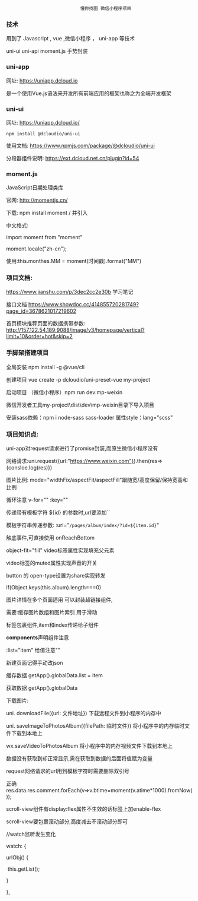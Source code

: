                                 懂你找图 微信小程序项目

### 技术

用到了 Javascript , vue ,微信小程序 ， uni-app 等技术

uni-ui     uni-api    moment.js   手势封装

### uni-app

网址: https://uniapp.dcloud.io

是一个使用Vue.js语法来开发所有前端应用的框架也称之为全端开发框架

### uni-ui 

网址:  https://uniapp.dcloud.io/

```
npm install @dcloudio/uni-ui
```

使用文档:   https://www.npmjs.com/package/@dcloudio/uni-ui

分段器组件说明: https://ext.dcloud.net.cn/plugin?id=54

### moment.js

JavaScript日期处理类库

官网:  http://momentjs.cn/

下载:  npm install moment  / 并引入

中文格式:

import moment from "moment"

moment.locale("zh-cn");

使用:this.monthes.MM = moment(时间戳).format("MM")

###  项目文档:

https://www.jianshu.com/p/3dec2cc2e30b 学习笔记



接口文档 https://www.showdoc.cc/414855720281749?page_id=3678621017219602

首页模块推荐页面的数据携带参数:
http://157.122.54.189:9088/image/v3/homepage/vertical?limit=10&order=hot&skip=2





### 手脚架搭建项目

 全局安装   npm install -g @vue/cli

创建项目   vue create -p dcloudio/uni-preset-vue my-project

启动项目 （微信小程序）npm run dev:mp-weixin

微信开发者工具my-project\dist\dev\mp-weixin目录下导入项目

安装sass依赖：npm i node-sass sass-loader  属性style：lang="scss"



### 项目知识点:

uni-app对request请求进行了promise封装,而原生微信小程序没有

网络请求:uni.request({url:"https://www.weixin.com"}).then(res=>{consloe.log(res)})

图片比例:  mode="widthFix/aspectFit/aspectFill"跟随宽/高度保留/保持宽高和比例

循环注意 v-for=""  :key=""



传递带有模板字符 ${id}  的参数时,url要添加``

模板字符串传递参数: :url="`/pages/album/index/?id=${item.id}`"

触底事件,可直接使用 onReachBottom

 object-fit="fill"  video标签属性实现填充父元素

video标签的muted属性实现声音的开关

button 的 open-type设置为share实现转发



 if(Object.keys(this.album).length===0)



图片详情在多个页面适用  可以封装超链接组件,

需要:缓存图片数组和图片索引 用于滑动

标签包裹组件,item和index传递给子组件



**components**声明组件注意

:list="item"   给值注意""

新建页面记得手动改json



缓存数据  getApp().globalData.list = item

获取数据  getApp().globalData

下载图片:

uni. downloadFile({url: 文件地址}) 下载远程文件到小程序的内存中

uni. saveImageToPhotosAlbum({filePath: 临时文件})  将小程序中的内存临时文件下载到本地上

wx.saveVideoToPhotosAlbum   将小程序中的内存视频文件下载到本地上



数据没有获取到却正常显示,需在获取到数据的后面将值赋为变量

request网络请求的url用到模板字符时需要删除双引号



正确 res.data.res.comment.forEach(v=>v.btime=moment(v.atime*1000).fromNow()); 


scroll-view组件有display:flex属性不生效的话标签上加enable-flex

scroll-view要包裹滚动部分,高度减去不滚动部分即可

  //watch监听发生变化

  watch: {

   urlObj() {

​    this.getList();

   }

  },



